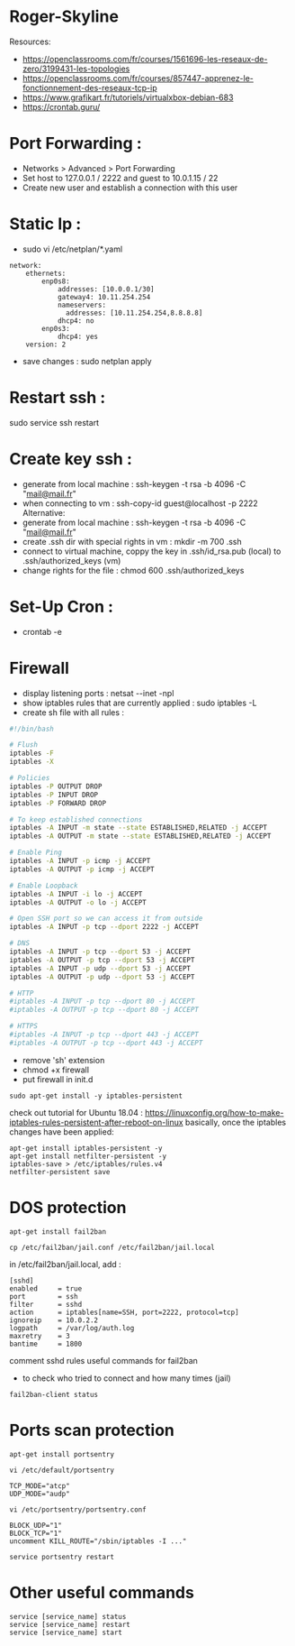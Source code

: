 # Roger-Skyline

Resources: 
- https://openclassrooms.com/fr/courses/1561696-les-reseaux-de-zero/3199431-les-topologies
- https://openclassrooms.com/fr/courses/857447-apprenez-le-fonctionnement-des-reseaux-tcp-ip
- https://www.grafikart.fr/tutoriels/virtualxbox-debian-683
- https://crontab.guru/

# Port Forwarding : 
- Networks > Advanced > Port Forwarding
- Set host to 127.0.0.1 / 2222 and guest to 10.0.1.15 / 22
- Create new user and establish a connection with this user

# Static Ip :
- sudo vi /etc/netplan/*.yaml
```
network:
    ethernets:
        enp0s8:
            addresses: [10.0.0.1/30]
            gateway4: 10.11.254.254
            nameservers:
              addresses: [10.11.254.254,8.8.8.8]
            dhcp4: no
        enp0s3:
            dhcp4: yes
    version: 2
```
- save changes : sudo netplan apply

# Restart ssh : 
sudo service ssh restart

# Create key ssh : 
- generate from local machine : ssh-keygen -t rsa -b 4096 -C "mail@mail.fr"
- when connecting to vm : ssh-copy-id guest@localhost -p 2222
Alternative:
- generate from local machine : ssh-keygen -t rsa -b 4096 -C "mail@mail.fr"
- create .ssh dir with special rights in vm : mkdir -m 700 .ssh 
- connect to virtual machine, coppy the key in .ssh/id_rsa.pub (local) to .ssh/authorized_keys (vm) 
- change rights for the file : chmod 600 .ssh/authorized_keys

# Set-Up Cron : 
- crontab -e

# Firewall
- display listening ports : netsat --inet -npl
- show iptables rules that are currently applied : sudo iptables -L
- create sh file with all rules :
``` sh
#!/bin/bash

# Flush
iptables -F
iptables -X

# Policies
iptables -P OUTPUT DROP
iptables -P INPUT DROP
iptables -P FORWARD DROP

# To keep established connections
iptables -A INPUT -m state --state ESTABLISHED,RELATED -j ACCEPT
iptables -A OUTPUT -m state --state ESTABLISHED,RELATED -j ACCEPT

# Enable Ping
iptables -A INPUT -p icmp -j ACCEPT
iptables -A OUTPUT -p icmp -j ACCEPT

# Enable Loopback
iptables -A INPUT -i lo -j ACCEPT
iptables -A OUTPUT -o lo -j ACCEPT

# Open SSH port so we can access it from outside
iptables -A INPUT -p tcp --dport 2222 -j ACCEPT

# DNS
iptables -A INPUT -p tcp --dport 53 -j ACCEPT
iptables -A OUTPUT -p tcp --dport 53 -j ACCEPT
iptables -A INPUT -p udp --dport 53 -j ACCEPT
iptables -A OUTPUT -p udp --dport 53 -j ACCEPT

# HTTP
#iptables -A INPUT -p tcp --dport 80 -j ACCEPT
#iptables -A OUTPUT -p tcp --dport 80 -j ACCEPT

# HTTPS
#iptables -A INPUT -p tcp --dport 443 -j ACCEPT
#iptables -A OUTPUT -p tcp --dport 443 -j ACCEPT

```
- remove 'sh' extension
- chmod +x firewall
- put firewall in init.d
```
sudo apt-get install -y iptables-persistent
```
check out tutorial for Ubuntu 18.04 : https://linuxconfig.org/how-to-make-iptables-rules-persistent-after-reboot-on-linux
basically, once the iptables changes have been applied:
```
apt-get install iptables-persistent -y
apt-get install netfilter-persistent -y
iptables-save > /etc/iptables/rules.v4
netfilter-persistent save
```
# DOS protection
```
apt-get install fail2ban
```
```
cp /etc/fail2ban/jail.conf /etc/fail2ban/jail.local

```
in /etc/fail2ban/jail.local, add : 
```
[sshd]
enabled     = true
port        = ssh
filter      = sshd
action      = iptables[name=SSH, port=2222, protocol=tcp]
ignoreip    = 10.0.2.2
logpath     = /var/log/auth.log
maxretry    = 3
bantime     = 1800
```
comment sshd rules
useful commands for fail2ban
- to check who tried to connect and how many times (jail)
```
fail2ban-client status
```
# Ports scan protection
```
apt-get install portsentry
```
```
vi /etc/default/portsentry
```
```
TCP_MODE="atcp"
UDP_MODE="audp"
```
```
vi /etc/portsentry/portsentry.conf
```
```
BLOCK_UDP="1"
BLOCK_TCP="1"
uncomment KILL_ROUTE="/sbin/iptables -I ..."
```
```
service portsentry restart
```
# Other useful commands
```
service [service_name] status
service [service_name] restart
service [service_name] start
```
